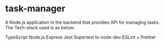 # task-manager
A Node.js application in the backend that provides API for managing tasks. The Tech-stack used is as below:

TypeScript
Node.js
Express
Jest
Supertest
ts-node-dev
ESLint + Prettier

